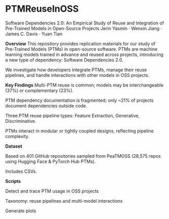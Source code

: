 # PTMReuseInOSS


Software Dependencies 2.0: An Empirical Study of Reuse and Integration of Pre-Trained Models in Open-Source Projects
Jerin Yasmin · Wenxin Jiang · James C. Davis · Yuan Tian

**Overview**
This repository provides replication materials for our study of Pre-Trained Models (PTMs) in open-source software. PTMs are machine learning models trained in advance and reused across projects, introducing a new type of dependency: Software Dependencies 2.0.

We investigate how developers integrate PTMs, manage their reuse pipelines, and handle interactions with other models in OSS projects.

**Key Findings**
Multi-PTM reuse is common; models may be interchangeable (37%) or complementary (23%).

PTM dependency documentation is fragmented; only ~21% of projects document dependencies outside code.

Three PTM reuse pipeline types: Feature Extraction, Generative, Discriminative.

PTMs interact in modular or tightly coupled designs, reflecting pipeline complexity.

**Dataset**

Based on 401 GitHub repositories sampled from PeaTMOSS (28,575 repos using Hugging Face & PyTorch Hub PTMs).

Includes CSVs.

**Scripts**

Detect and trace PTM usage in OSS projects

Taxonomy: reuse pipelines and multi-model interactions

Generate plots

